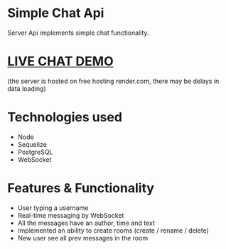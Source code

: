 # Simple Chat Api
Server Api implements simple chat functionality.

# [LIVE CHAT DEMO](https://vlkzmn.github.io/simple_chat/)
(the server is hosted on free hosting render.com, there may be delays in data loading)

# Technologies used
- Node
- Sequelize
- PostgreSQL
- WebSocket

# Features & Functionality
- User typing a username
- Real-time messaging by WebSocket
- All the messages have an author, time and text
- Implemented an ability to create rooms (create / rename / delete)
- New user see all prev messages in the room
